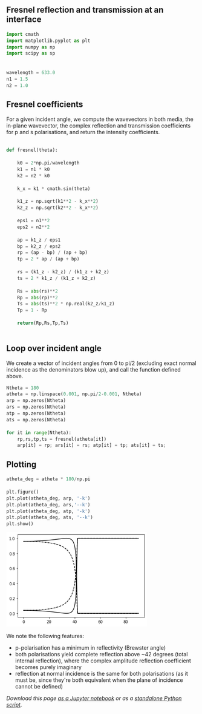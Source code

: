 ## Fresnel reflection and transmission at an interface



```python
import cmath 
import matplotlib.pyplot as plt
import numpy as np
import scipy as sp


wavelength = 633.0
n1 = 1.5
n2 = 1.0
```

## Fresnel coefficients

For a given incident angle, we compute the wavevectors in both media, the in-plane wavevector, the complex reflection and transmission coefficients for p and s polarisations, and return the intensity coefficients.


```python

def fresnel(theta):
    
    k0 = 2*np.pi/wavelength
    k1 = n1 * k0
    k2 = n2 * k0
    
    k_x = k1 * cmath.sin(theta)
    
    k1_z = np.sqrt(k1**2 - k_x**2)
    k2_z = np.sqrt(k2**2 - k_x**2)
    
    eps1 = n1**2
    eps2 = n2**2
    
    ap = k1_z / eps1
    bp = k2_z / eps2
    rp = (ap - bp) / (ap + bp)
    tp = 2 * ap / (ap + bp)
    
    rs = (k1_z - k2_z) / (k1_z + k2_z)
    ts = 2 * k1_z / (k1_z + k2_z)
    
    Rs = abs(rs)**2
    Rp = abs(rp)**2
    Ts = abs(ts)**2 * np.real(k2_z/k1_z)
    Tp = 1 - Rp
    
    return(Rp,Rs,Tp,Ts)
  
```

## Loop over incident angle

We create a vector of incident angles from 0 to pi/2 (excluding exact normal incidence as the denominators blow up), and call the function defined above.


```python
Ntheta = 180
atheta = np.linspace(0.001, np.pi/2-0.001, Ntheta)
arp = np.zeros(Ntheta)
ars = np.zeros(Ntheta)
atp = np.zeros(Ntheta)
ats = np.zeros(Ntheta)

for it in range(Ntheta):
    rp,rs,tp,ts = fresnel(atheta[it])
    arp[it] = rp; ars[it] = rs; atp[it] = tp; ats[it] = ts; 

```

## Plotting




```python
atheta_deg = atheta * 180/np.pi

plt.figure()
plt.plot(atheta_deg, arp, '-k')
plt.plot(atheta_deg, ars,'--k')
plt.plot(atheta_deg, atp, '-k')
plt.plot(atheta_deg, ats, '--k')
plt.show()

```


![png](../nb_img/phys415/fresnel_7_0.png)


We note the following features:
 
- p-polarisation has a minimum in reflectivity (Brewster angle)
- both polarisations yield complete reflection above ~42 degrees (total internal reflection), where the complex amplitude reflection coefficient becomes purely imaginary
- reflection at normal incidence is the same for both polarisations (as it must be, since they're both equivalent when the plane of incidence cannot be defined)

_Download this page [as a Jupyter notebook](https://github.com/vuw-scps/python-physics/raw/master/notebooks/phys415/fresnel.ipynb) or as a [standalone Python script](https://github.com/vuw-scps/python-physics/raw/master/scripts/phys415/fresnel.py)._


```python

```
